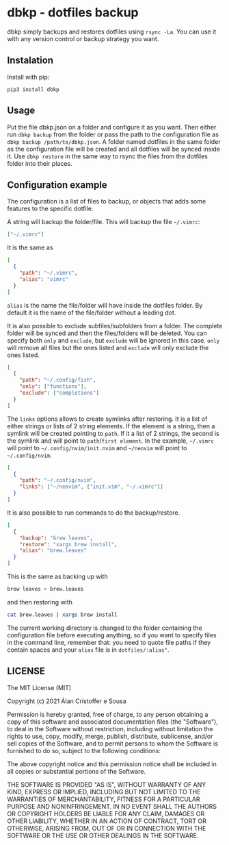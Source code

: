 # dbkp - dotfiles backup

dbkp simply backups and restores dotfiles using `rsync -La`. You can use it with
any version control or backup strategy you want.

## Instalation

Install with pip:

`pip3 install dbkp`

## Usage

Put the file dbkp.json on a folder and configure it as you want. Then either run
`dbkp backup` from the folder or pass the path to the configuration file as
`dbkp backup /path/to/dbkp.json`. A folder named dotfiles in the same folder as
the configuration file will be created and all dotfiles will be synced inside
it. Use `dbkp restore` in the same way to rsync the files from the dotfiles
folder into their places.

## Configuration example

The configuration is a list of files to backup, or objects that adds some
features to the specific dotfile.

A string will backup the folder/file. This will backup the file `~/.vimrc`:

```json
["~/.vimrc"]
```

It is the same as

```json
[
  {
    "path": "~/.vimrc",
    "alias": "vimrc"
  }
]
```

`alias` is the name the file/folder will have inside the dotfiles folder. By
default it is the name of the file/folder without a leading dot.

It is also possible to exclude subfiles/subfolders from a folder. The complete
folder will be synced and then the files/folders will be deleted. You can
specify both `only` and `exclude`, but `exclude` will be ignored in this case.
`only` will remove all files but the ones listed and `exclude` will only exclude
the ones listed.

```json
[
  {
    "path": "~/.config/fish",
    "only": ["functions"],
    "exclude": ["completions"]
  }
]
```

The `links` options allows to create symlinks after restoring. It is a list of
either strings or lists of 2 string elements. If the element is a string, then a
symlink will be created pointing to `path`. If it a list of 2 strings, the
second is the symlink and will point to `path`/`first element`. In the example,
`~/.vimrc` will point to `~/.config/nvim/init.nvim` and `~/neovim` will point to
`~/.config/nvim`.

```json
[
  {
    "path": "~/.config/nvim",
    "links": ["~/neovim", ["init.vim", "~/.vimrc"]]
  }
]
```

It is also possible to run commands to do the backup/restore.

```json
[
  {
    "backup": "brew leaves",
    "restore": "xargs brew install",
    "alias": "brew.leaves"
  }
]
```

This is the same as backing up with

```sh
brew leaves > brew.leaves
```

and then restoring with

```sh
cat brew.leaves | xargs brew install
```

The current working directory is changed to the folder containing the
configuration file before executing anything, so if you want to specify files in
the command line, remember that: you need to quote file paths if they contain
spaces and your `alias` file is in `dotfiles/:alias"`.

## LICENSE

The MIT License (MIT)

Copyright (c) 2021 Álan Crístoffer e Sousa

Permission is hereby granted, free of charge, to any person obtaining
a copy of this software and associated documentation files (the
"Software"), to deal in the Software without restriction, including
without limitation the rights to use, copy, modify, merge, publish,
distribute, sublicense, and/or sell copies of the Software, and to
permit persons to whom the Software is furnished to do so, subject to
the following conditions:

The above copyright notice and this permission notice shall be
included in all copies or substantial portions of the Software.

THE SOFTWARE IS PROVIDED "AS IS", WITHOUT WARRANTY OF ANY KIND,
EXPRESS OR IMPLIED, INCLUDING BUT NOT LIMITED TO THE WARRANTIES OF
MERCHANTABILITY, FITNESS FOR A PARTICULAR PURPOSE AND NONINFRINGEMENT.
IN NO EVENT SHALL THE AUTHORS OR COPYRIGHT HOLDERS BE LIABLE FOR ANY
CLAIM, DAMAGES OR OTHER LIABILITY, WHETHER IN AN ACTION OF CONTRACT,
TORT OR OTHERWISE, ARISING FROM, OUT OF OR IN CONNECTION WITH THE
SOFTWARE OR THE USE OR OTHER DEALINGS IN THE SOFTWARE.
